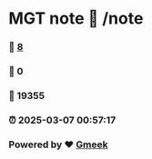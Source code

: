 # MGT note :link: /note 
### :page_facing_up: [8](/note/tag.html) 
### :speech_balloon: 0 
### :hibiscus: 19355 
### :alarm_clock: 2025-03-07 00:57:17 
### Powered by :heart: [Gmeek](https://github.com/Meekdai/Gmeek)
